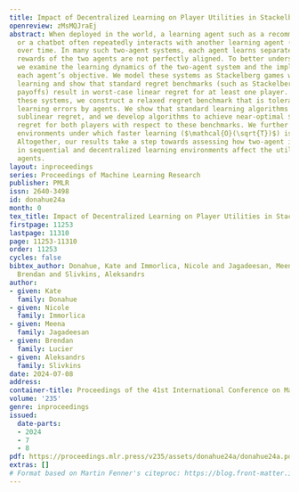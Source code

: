 ```yaml
---
title: Impact of Decentralized Learning on Player Utilities in Stackelberg Games
openreview: zMsMQJraEj
abstract: When deployed in the world, a learning agent such as a recommender system
  or a chatbot often repeatedly interacts with another learning agent (such as a user)
  over time. In many such two-agent systems, each agent learns separately and the
  rewards of the two agents are not perfectly aligned. To better understand such cases,
  we examine the learning dynamics of the two-agent system and the implications for
  each agent’s objective. We model these systems as Stackelberg games with decentralized
  learning and show that standard regret benchmarks (such as Stackelberg equilibrium
  payoffs) result in worst-case linear regret for at least one player. To better capture
  these systems, we construct a relaxed regret benchmark that is tolerant to small
  learning errors by agents. We show that standard learning algorithms fail to provide
  sublinear regret, and we develop algorithms to achieve near-optimal $\mathcal{O}(T^{2/3})$
  regret for both players with respect to these benchmarks. We further design relaxed
  environments under which faster learning ($\mathcal{O}(\sqrt{T})$) is possible.
  Altogether, our results take a step towards assessing how two-agent interactions
  in sequential and decentralized learning environments affect the utility of both
  agents.
layout: inproceedings
series: Proceedings of Machine Learning Research
publisher: PMLR
issn: 2640-3498
id: donahue24a
month: 0
tex_title: Impact of Decentralized Learning on Player Utilities in Stackelberg Games
firstpage: 11253
lastpage: 11310
page: 11253-11310
order: 11253
cycles: false
bibtex_author: Donahue, Kate and Immorlica, Nicole and Jagadeesan, Meena and Lucier,
  Brendan and Slivkins, Aleksandrs
author:
- given: Kate
  family: Donahue
- given: Nicole
  family: Immorlica
- given: Meena
  family: Jagadeesan
- given: Brendan
  family: Lucier
- given: Aleksandrs
  family: Slivkins
date: 2024-07-08
address:
container-title: Proceedings of the 41st International Conference on Machine Learning
volume: '235'
genre: inproceedings
issued:
  date-parts:
  - 2024
  - 7
  - 8
pdf: https://proceedings.mlr.press/v235/assets/donahue24a/donahue24a.pdf
extras: []
# Format based on Martin Fenner's citeproc: https://blog.front-matter.io/posts/citeproc-yaml-for-bibliographies/
---
```

